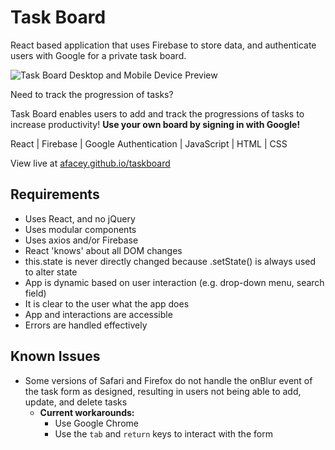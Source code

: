 # Task Board

React based application that uses Firebase to store data, and authenticate users with Google for a private task board.

![Task Board Desktop and Mobile Device Preview][mockup]

Need to track the progression of tasks?

Task Board enables users to add and track the progressions of tasks to increase productivity! **Use your own board by signing in with Google!**

React | Firebase | Google Authentication | JavaScript | HTML | CSS

View live at [afacey.github.io/taskboard][live]

[live]: https://afacey.github.io/taskboard "Task Board by Andre Facey"
[mockup]: https://andrefacey.com/assets/mockups/taskboard-mockup.png "Task Board Desktop and Mobile Device Preview"

## Requirements

* Uses React, and no jQuery
* Uses modular components
* Uses axios and/or Firebase
* React 'knows' about all DOM changes
* this.state is never directly changed because .setState() is always used to alter state
* App is dynamic based on user interaction (e.g. drop-down menu, search field)
* It is clear to the user what the app does
* App and interactions are accessible
* Errors are handled effectively

## Known Issues

* Some versions of Safari and Firefox do not handle the onBlur event of the task form as designed, resulting in users not being able to add, update, and delete tasks
  * **Current workarounds:**
    * Use Google Chrome
    * Use the `tab` and `return` keys to interact with the form
